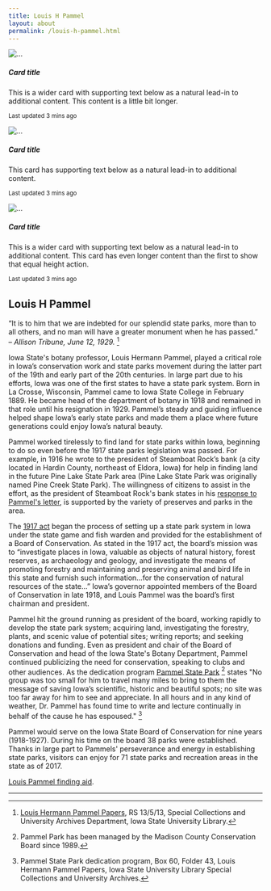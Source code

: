 ```yaml
---
title: Louis H Pammel
layout: about
permalink: /louis-h-pammel.html
---
```


<div class="card-group">
  <div class="card">
    <img src="..." class="card-img-top" alt="...">
    <div class="card-body">
      <h5 class="card-title">Card title</h5>
      <p class="card-text">This is a wider card with supporting text below as a natural lead-in to additional content. This content is a little bit longer.</p>
      <p class="card-text"><small class="text-body-secondary">Last updated 3 mins ago</small></p>
    </div>
  </div>
  <div class="card">
    <img src="..." class="card-img-top" alt="...">
    <div class="card-body">
      <h5 class="card-title">Card title</h5>
      <p class="card-text">This card has supporting text below as a natural lead-in to additional content.</p>
      <p class="card-text"><small class="text-body-secondary">Last updated 3 mins ago</small></p>
    </div>
  </div>
  <div class="card">
    <img src="..." class="card-img-top" alt="...">
    <div class="card-body">
      <h5 class="card-title">Card title</h5>
      <p class="card-text">This is a wider card with supporting text below as a natural lead-in to additional content. This card has even longer content than the first to show that equal height action.</p>
      <p class="card-text"><small class="text-body-secondary">Last updated 3 mins ago</small></p>
    </div>
  </div>
</div>

##  Louis H Pammel

“It is to him that we are indebted for our splendid state parks, more than to all others, and no man will have a greater monument when he has passed.”
<i>– Allison Tribune, June 12, 1929.</i> [^1]
 

Iowa State's botany professor, Louis Hermann Pammel, played a critical role in Iowa’s conservation work and state parks movement during the latter part of the 19th and early part of the 20th centuries. In large part due to his efforts, Iowa was one of the first states to have a state park system. Born in La Crosse, Wisconsin, Pammel came to Iowa State College in February 1889. He became head of the department of botany in 1918 and remained in that role until his resignation in 1929. Pammel’s steady and guiding influence helped shape Iowa’s early state parks and made them a place where future generations could enjoy Iowa’s natural beauty.

 

Pammel worked tirelessly to find land for state parks within Iowa, beginning to do so even before the 1917 state parks legislation was passed. For example, in 1916 he wrote to the president of Steamboat Rock’s bank (a city located in Hardin County, northeast of Eldora, Iowa) for help in finding land in the future <a ref="http://www.iowadnr.gov/Places-to-Go/State-Parks/Iowa-State-Parks/ParkDetails/ParkID/610114">Pine Lake State Park</a> area (Pine Lake State Park was originally named Pine Creek State Park). The willingness of citizens to assist in the effort, as the president of Steamboat Rock's bank states in his <a href="http://cdm16001.contentdm.oclc.org/cdm/ref/collection/p16001coll36/id/107">response to Pammel's letter</a>, is supported by the variety of preserves and parks in the area.

 

The <a href="https://archive.org/stream/iowaparksconserv00iowarich#page/7/mode/1up">1917 act</a> began the process of setting up a state park system in Iowa under the state game and fish warden and provided for the establishment of a Board of Conservation. As stated in the 1917 act, the board’s mission was to “investigate places in Iowa, valuable as objects of natural history, forest reserves, as archaeology and geology, and investigate the means of promoting forestry and maintaining and preserving animal and bird life in this state and furnish such information…for the conservation of natural resources of the state…” Iowa’s governor appointed members of the Board of Conservation in late 1918, and Louis Pammel was the board’s first chairman and president.

 

Pammel hit the ground running as president of the board, working rapidly to develop the state park system; acquiring land, investigating the forestry, plants, and scenic value of potential sites; writing reports; and seeking donations and funding. Even as president and chair of the Board of Conservation and head of the Iowa State's Botany Department, Pammel continued publicizing the need for conservation, speaking to clubs and other audiences. As the dedication program <a href="http://www.mycountyparks.com/county/Madison/Park/Pammel-State-Park.aspx">Pammel State Park</a> [^2] states "No group was too small for him to travel many miles to bring to them the message of saving Iowa’s scientific, historic and beautiful spots; no site was too far away for him to see and appreciate. In all hours and in any kind of weather, Dr. Pammel has found time to write and lecture continually in behalf of the cause he has espoused." [^3]

 

Pammel would serve on the Iowa State Board of Conservation for nine years (1918-1927). During his time on the board 38 parks were established. Thanks in large part to Pammels' perseverance and energy in establishing state parks, visitors can enjoy for 71 state parks and recreation areas in the state as of 2017. 

<a href="http://archives.lib.iastate.edu/sites/default/files/documents/finding-aids-RS/13-05-13.pdf">Louis Pammel finding aid</a>.



***
[^1]: <a href="http://archives.lib.iastate.edu/sites/default/files/documents/finding-aids-RS/13-05-13.pdf">Louis Hermann Pammel Papers</a>, RS 13/5/13, Special Collections and University Archives Department, Iowa State University Library.
[^2]: Pammel Park has been managed by the Madison County Conservation Board since 1989.
[^3]: Pammel State Park dedication program, Box 60, Folder 43, Louis Hermann Pammel Papers, Iowa State University Library Special Collections and University Archives.